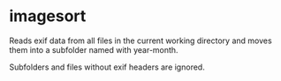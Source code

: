 # imagesort

Reads exif data from all files in the current working directory and moves them into a subfolder named with year-month.

Subfolders and files without exif headers are ignored.
